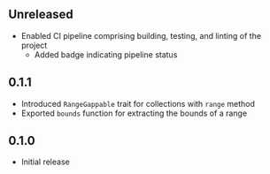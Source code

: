 Unreleased
----------
- Enabled CI pipeline comprising building, testing, and linting of the
  project
  - Added badge indicating pipeline status


0.1.1
-----
- Introduced `RangeGappable` trait for collections with `range` method
- Exported `bounds` function for extracting the bounds of a range


0.1.0
-----
- Initial release

